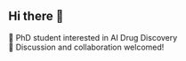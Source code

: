 ## Hi there 👋

🔭 PhD student interested in AI Drug Discovery  
🌱 Discussion and collaboration welcomed!





